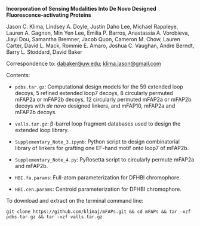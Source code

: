 <b>Incorporation of Sensing Modalities Into De Novo Designed Fluorescence-activating Proteins</b>

Jason C. Klima, Lindsey A. Doyle, Justin Daho Lee, Michael Rappleye, Lauren A. Gagnon, Min Yen Lee, Emilia P. Barros, Anastassia A. Vorobieva, Jiayi Dou, Samantha Bremner, Jacob Quon, Cameron M. Chow, Lauren Carter, David L. Mack, Rommie E. Amaro, Joshua C. Vaughan, Andre Berndt, Barry L. Stoddard, David Baker

Correspondence to: dabaker@uw.edu; klima.jason@gmail.com

Contents:

* `pdbs.tar.gz`: Computational design models for the 59 extended loop decoys, 5 refined extended loop7 decoys, 8 circularly permuted mFAP2a or mFAP2b decoys, 12 circularly permuted mFAP2a or mFAP2b decoys with <i>de novo</i> designed linkers, and mFAP10, mFAP2a and mFAP2b decoys.

* `valls.tar.gz`: β-barrel loop fragment databases used to design the extended loop library.

* `Supplementary_Note_3.ipynb`: Python script to design combinatorial library of linkers for grafting one EF-hand motif onto loop7 of mFAP2b.

* `Supplementary_Note_4.py`: PyRosetta script to circularly permute mFAP2a and mFAP2b.

* `HBI.fa.params`: Full-atom parameterization for DFHBI chromophore. 

* `HBI.cen.params`: Centroid parameterization for DFHBI chromophore.

To download and extract on the terminal command line:

`git clone https://github.com/klimaj/mFAPs.git && cd mFAPs && tar -xzf pdbs.tar.gz && tar -xzf valls.tar.gz`
